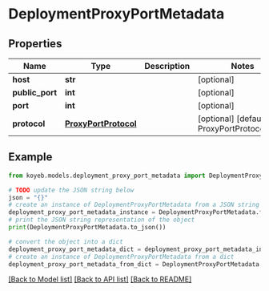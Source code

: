 # DeploymentProxyPortMetadata


## Properties

Name | Type | Description | Notes
------------ | ------------- | ------------- | -------------
**host** | **str** |  | [optional] 
**public_port** | **int** |  | [optional] 
**port** | **int** |  | [optional] 
**protocol** | [**ProxyPortProtocol**](ProxyPortProtocol.md) |  | [optional] [default to ProxyPortProtocol.TCP]

## Example

```python
from koyeb.models.deployment_proxy_port_metadata import DeploymentProxyPortMetadata

# TODO update the JSON string below
json = "{}"
# create an instance of DeploymentProxyPortMetadata from a JSON string
deployment_proxy_port_metadata_instance = DeploymentProxyPortMetadata.from_json(json)
# print the JSON string representation of the object
print(DeploymentProxyPortMetadata.to_json())

# convert the object into a dict
deployment_proxy_port_metadata_dict = deployment_proxy_port_metadata_instance.to_dict()
# create an instance of DeploymentProxyPortMetadata from a dict
deployment_proxy_port_metadata_from_dict = DeploymentProxyPortMetadata.from_dict(deployment_proxy_port_metadata_dict)
```
[[Back to Model list]](../README.md#documentation-for-models) [[Back to API list]](../README.md#documentation-for-api-endpoints) [[Back to README]](../README.md)


